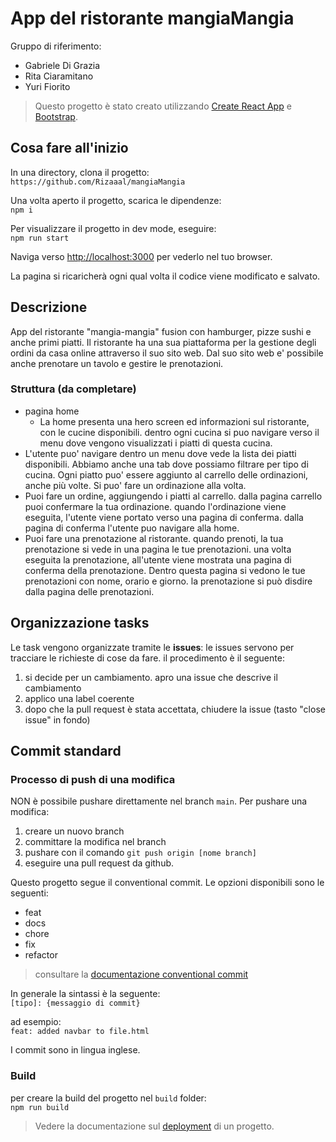 # App del ristorante mangiaMangia

Gruppo di riferimento:

- Gabriele Di Grazia
- Rita Ciaramitano
- Yuri Fiorito

> Questo progetto è stato creato utilizzando [Create React App](https://github.com/facebook/create-react-app) e [Bootstrap](https://getbootstrap.com/).

## Cosa fare all'inizio

In una directory, clona il progetto:\
`https://github.com/Rizaaal/mangiaMangia`

Una volta aperto il progetto, scarica le dipendenze:\
`npm i`

Per visualizzare il progetto in dev mode, eseguire:\
`npm run start`

Naviga verso [http://localhost:3000](http://localhost:3000) per vederlo nel tuo browser.

La pagina si ricaricherà ogni qual volta il codice viene modificato e salvato.

## Descrizione

App del ristorante "mangia-mangia" fusion con hamburger, pizze sushi e anche primi piatti. Il ristorante ha una sua piattaforma per la gestione degli ordini da casa online attraverso il suo sito web. Dal suo sito web e' possibile anche prenotare un tavolo e gestire le prenotazioni.

### Struttura (da completare)

- pagina home
  - La home presenta una hero screen ed informazioni sul ristorante, con le cucine disponibili. dentro ogni cucina si puo navigare verso il menu dove vengono visualizzati i piatti di questa cucina.
- L'utente puo' navigare dentro un menu dove vede la lista dei piatti disponibili. Abbiamo anche una tab dove possiamo filtrare per tipo di cucina. Ogni piatto puo' essere aggiunto al carrello delle ordinazioni, anche più volte. Si puo' fare un ordinazione alla volta.
- Puoi fare un ordine, aggiungendo i piatti al carrello. dalla pagina carrello puoi confermare la tua ordinazione. quando l'ordinazione viene eseguita, l'utente viene portato verso una pagina di conferma. dalla pagina di conferma l'utente puo navigare alla home.
- Puoi fare una prenotazione al ristorante. quando prenoti, la tua prenotazione si vede in una pagina le tue prenotazioni. una volta eseguita la prenotazione, all'utente viene mostrata una pagina di conferma della prenotazione. Dentro questa pagina si vedono le tue prenotazioni con nome, orario e giorno. la prenotazione si può disdire dalla pagina delle prenotazioni.

## Organizzazione tasks

Le task vengono organizzate tramite le **issues**: le issues servono per tracciare le richieste di cose da fare. il procedimento è il seguente:

1. si decide per un cambiamento. apro una issue che descrive il cambiamento
2. applico una label coerente
3. dopo che la pull request è stata accettata, chiudere la issue (tasto "close issue" in fondo)

## Commit standard

### Processo di push di una modifica

NON è possibile pushare direttamente nel branch `main`. Per pushare una modifica:

1. creare un nuovo branch
2. committare la modifica nel branch
3. pushare con il comando `git push origin [nome branch]`
4. eseguire una pull request da github.

Questo progetto segue il conventional commit. Le opzioni disponibili sono le seguenti:

- feat
- docs
- chore
- fix
- refactor

> consultare la [documentazione conventional commit](https://www.conventionalcommits.org/en/v1.0.0/)

In generale la sintassi è la seguente:\
`[tipo]: {messaggio di commit}`

ad esempio: \
`feat: added navbar to file.html`

I commit sono in lingua inglese.

### Build

per creare la build del progetto nel `build` folder:\
`npm run build`

> Vedere la documentazione sul [deployment](https://facebook.github.io/create-react-app/docs/deployment) di un progetto.
